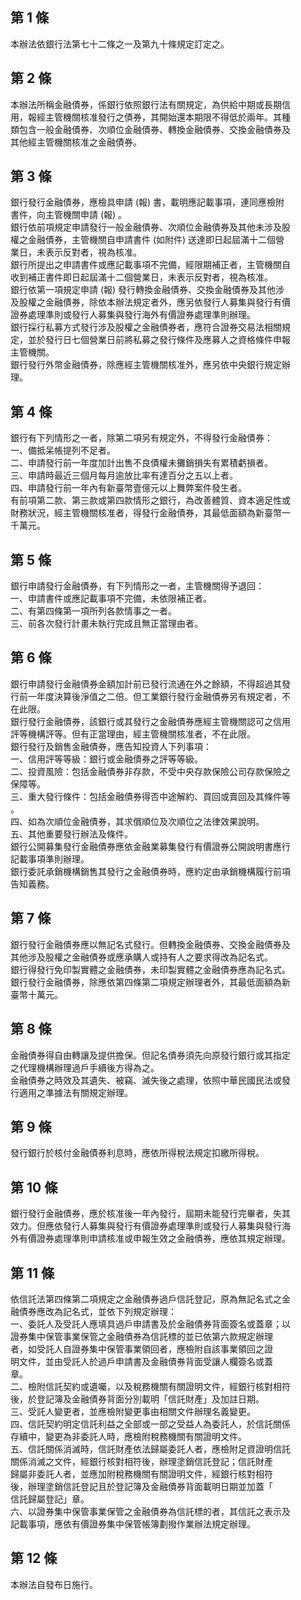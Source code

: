 第 1 條
-------
本辦法依銀行法第七十二條之一及第九十條規定訂定之。

第 2 條
-------
本辦法所稱金融債券，係銀行依照銀行法有關規定，為供給中期或長期信  
用，報經主管機關核准發行之債券，其開始還本期限不得低於兩年。其種  
類包含一般金融債券、次順位金融債券、轉換金融債券、交換金融債券及  
其他經主管機關核准之金融債券。

第 3 條
-------
銀行發行金融債券，應檢具申請 (報) 書，載明應記載事項，連同應檢附  
書件，向主管機關申請 (報) 。  
銀行依前項規定申請發行一般金融債券、次順位金融債券及其他未涉及股  
權之金融債券，主管機關自申請書件 (如附件) 送達即日起屆滿十二個營  
業日，未表示反對者，視為核准。  
銀行所提出之申請書件或應記載事項不完備，經限期補正者，主管機關自  
收到補正書件即日起屆滿十二個營業日，未表示反對者，視為核准。  
銀行依第一項規定申請 (報) 發行轉換金融債券、交換金融債券及其他涉  
及股權之金融債券，除依本辦法規定者外，應另依發行人募集與發行有價  
證券處理準則或發行人募集與發行海外有價證券處理準則辦理。  
銀行採行私募方式發行涉及股權之金融債券者，應符合證券交易法相關規  
定，並於發行日七個營業日前將私募之發行條件及應募人之資格條件申報  
主管機關。  
銀行發行外幣金融債券，除應經主管機關核准外，應另依中央銀行規定辦  
理。

第 4 條
-------
銀行有下列情形之一者，除第二項另有規定外，不得發行金融債券：  
一、備抵呆帳提列不足者。  
二、申請發行前一年度加計出售不良債權未攤銷損失有累積虧損者。  
三、申請時最近三個月每月逾放比率有達百分之五以上者。  
四、申請發行前一年內有新臺幣壹億元以上舞弊案件發生者。  
有前項第二款、第三款或第四款情形之銀行，為改善體質、資本適足性或  
財務狀況，經主管機關核准者，得發行金融債券，其最低面額為新臺幣一  
千萬元。

第 5 條
-------
銀行申請發行金融債券，有下列情形之一者，主管機關得予退回：  
一、申請書件或應記載事項不完備，未依限補正者。  
二、有第四條第一項所列各款情事之一者。  
三、前各次發行計畫未執行完成且無正當理由者。

第 6 條
-------
銀行申請發行金融債券金額加計前已發行流通在外之餘額，不得超過其發  
行前一年度決算後淨值之二倍。但工業銀行發行金融債券另有規定者，不  
在此限。  
銀行發行金融債券，該銀行或其發行之金融債券應經主管機關認可之信用  
評等機構評等。但有正當理由，經主管機關核准者，不在此限。  
銀行發行及銷售金融債券，應告知投資人下列事項：  
一、信用評等等級：銀行或金融債券之評等等級。  
二、投資風險：包括金融債券非存款，不受中央存款保險公司存款保險之  
    保障等。  
三、重大發行條件：包括金融債券得否中途解約、買回或賣回及其條件等  
    。  
四、如為次順位金融債券，其求償順位及次順位之法律效果說明。  
五、其他重要發行辦法及條件。  
銀行公開募集發行金融債券應依金融業募集發行有價證券公開說明書應行  
記載事項準則辦理。  
銀行委託承銷機構銷售其發行之金融債券時，應約定由承銷機構履行前項  
告知義務。

第 7 條
-------
銀行發行金融債券應以無記名式發行。但轉換金融債券、交換金融債券及  
其他涉及股權之金融債券或應承購人或持有人之要求得改為記名式。  
銀行得發行免印製實體之金融債券，未印製實體之金融債券應為記名式。  
銀行發行金融債券，除應依第四條第二項規定辦理者外，其最低面額為新  
臺幣十萬元。

第 8 條
-------
金融債券得自由轉讓及提供擔保。但記名債券須先向原發行銀行或其指定  
之代理機構辦理過戶手續後方得為之。  
金融債券之時效及其遺失、被竊、滅失後之處理，依照中華民國民法或發  
行適用之準據法有關規定辦理。

第 9 條
-------
發行銀行於核付金融債券利息時，應依所得稅法規定扣繳所得稅。

第 10 條
--------
銀行發行金融債券，應於核准後一年內發行，屆期未能發行完畢者，失其  
效力。但應依發行人募集與發行有價證券處理準則或發行人募集與發行海  
外有價證券處理準則申請核准或申報生效之金融債券，應依其規定辦理。

第 11 條
--------
依信託法第四條第二項規定之金融債券過戶信託登記，原為無記名式之金  
融債券應改為記名式，並依下列規定辦理：  
一、委託人及受託人應填具過戶申請書及於金融債券背面簽名或蓋章；以  
    證券集中保管事業保管之金融債券為信託標的並已依第六款規定辦理  
    者，如受託人自證券集中保管事業領回者，應檢附自該事業領回之證  
    明文件，並由受託人於過戶申請書及金融債券背面受讓人欄簽名或蓋  
    章。  
二、檢附信託契約或遺囑，以及稅務機關有關證明文件，經銀行核對相符  
    後，於登記簿及金融債券背面分別載明「信託財產」及加註日期。  
三、受託人變更者，並應檢附變更事由相關文件辦理名義變更。  
四、信託契約明定信託利益之全部或一部之受益人為委託人，於信託關係  
    存續中，變更為非委託人時，應檢附稅務機關有關證明文件。  
五、信託關係消滅時，信託財產依法歸屬委託人者，應檢附足資證明信託  
    關係消滅之文件，經銀行核對相符後，辦理塗銷信託登記；信託財產  
    歸屬非委託人者，並應加附稅務機關有關證明文件，經銀行核對相符  
    後，辦理塗銷信託登記且於登記簿及金融債券背面載明日期並加蓋「  
    信託歸屬登記」章。  
六、以證券集中保管事業保管之金融債券為信託標的者，其信託之表示及  
    記載事項，應依有價證券集中保管帳簿劃撥作業辦法規定辦理。

第 12 條
--------
本辦法自發布日施行。

